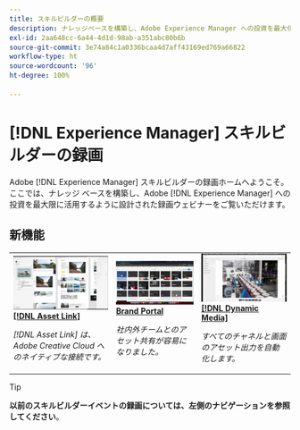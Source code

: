 ```yaml
---
title: スキルビルダーの概要
description: ナレッジベースを構築し、Adobe Experience Manager への投資を最大化する録画ウェビナーシリーズ
exl-id: 2aa648cc-6a44-4d1d-98ab-a351abc80b6b
source-git-commit: 3e74a84c1a0336bcaa4d7aff43169ed769a66822
workflow-type: ht
source-wordcount: '96'
ht-degree: 100%

---
```


# [!DNL Experience Manager] スキルビルダーの録画

Adobe [!DNL Experience Manager] スキルビルダーの録画ホームへようこそ。ここでは、ナレッジ ベースを構築し、Adobe [!DNL Experience Manager] への投資を最大限に活用するように設計された録画ウェビナーをご覧いただけます。

## 新機能

<table>
<tr>
  <td>
    <a href="https://experienceleague.adobe.com/ja/docs/experience-manager-skill-builder/skill-builder/2020/asset-link">
      <img alt="[!DNL Asset Link]" src="assets/332127.jpeg" />
    </a>
    <div>
      <a href="https://experienceleague.adobe.com/ja/docs/experience-manager-skill-builder/skill-builder/2020/asset-link">
    <strong>[!DNL Asset Link]</strong>
    </a>
    </div>
    <p>
    <em>[!DNL Asset Link] は、Adobe Creative Cloud へのネイティブな接続です。</em>
    <p>
  </td>
  <td>
    <a href="https://experienceleague.adobe.com/ja/docs/experience-manager-skill-builder/skill-builder/2020/brand-portal">
    <img alt="Brand Portal" src="assets/332133.jpeg" />
    </a>
    <div>
    <a href="https://experienceleague.adobe.com/ja/docs/experience-manager-skill-builder/skill-builder/2020/brand-portal">
    <strong>Brand Portal</strong>
    </a>
    </div>
    <p>
    <em>社内外チームとのアセット共有が容易になりました。</em>
    </p>
  </td>
  <td>
    <a href="https://experienceleague.adobe.com/ja/docs/experience-manager-skill-builder/skill-builder/2020/dynamic-media">
      <img alt="[!DNL Dynamic Media]" src="assets/332132.jpeg" />
    </a>
     <div>
      <a href="https://experienceleague.adobe.com/ja/docs/experience-manager-skill-builder/skill-builder/2020/dynamic-media">
        <strong>[!DNL Dynamic Media]</strong>
      </a>
    </div>
    <p>
    <em>すべてのチャネルと画面のアセット出力を自動化します。</em>
    <p>
  </td>
</tr>
</table>

>[!TIP]
>
>**以前のスキルビルダーイベントの録画については、左側のナビゲーションを参照してください**。
